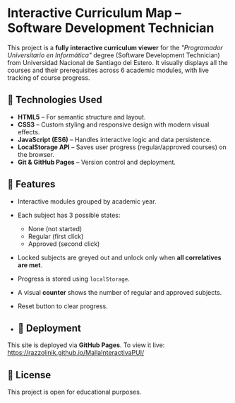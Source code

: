 # Interactive Curriculum Map – Software Development Technician

This project is a **fully interactive curriculum viewer** for the _"Programador Universitario en Informática"_ degree (Software Development Technician) from Universidad Nacional de Santiago del Estero. It visually displays all the courses and their prerequisites across 6 academic modules, with live tracking of course progress.

## 🔧 Technologies Used

- **HTML5** – For semantic structure and layout.
- **CSS3** – Custom styling and responsive design with modern visual effects.
- **JavaScript (ES6)** – Handles interactive logic and data persistence.
- **LocalStorage API** – Saves user progress (regular/approved courses) on the browser.
- **Git & GitHub Pages** – Version control and deployment.

## 📌 Features

- Interactive modules grouped by academic year.
- Each subject has 3 possible states:
  - None (not started)
  - Regular (first click)
  - Approved (second click)
- Locked subjects are greyed out and unlock only when **all correlatives are met**.
- Progress is stored using `localStorage`.
- A visual **counter** shows the number of regular and approved subjects.
- Reset button to clear progress.

- ## 🚀 Deployment

This site is deployed via **GitHub Pages**. To view it live:
https://razzolinik.github.io/MallaInteractivaPUI/

## 📝 License

This project is open for educational purposes.
